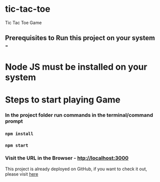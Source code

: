 # tic-tac-toe
Tic Tac Toe Game

## Prerequisites to Run this project on your system -

# Node JS must be installed on your system

# Steps to start playing Game

### In the project folder run commands in the terminal/command prompt

### `npm install`
### `npm start`

### Visit the URL in the Browser - <a href="htp://localhost:3000" target="_blank">htp://localhost:3000</a>

<p>This project is already deployed on GitHub, if you want to check it out, please visit <a href="https://govindamandal.github.io/tic-tac-toe" target="_blank">here</a></p>